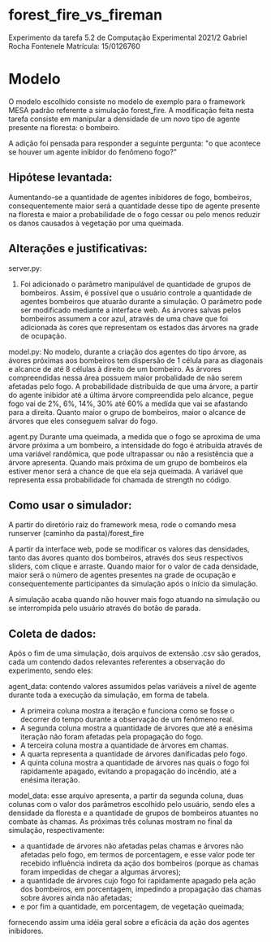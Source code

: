 # forest_fire_vs_fireman
Experimento da tarefa 5.2 de Computação Experimental 2021/2
    Gabriel Rocha Fontenele
    Matrícula: 15/0126760

# Modelo
O modelo escolhido consiste no modelo de exemplo para o framework MESA padrão referente a simulação forest_fire. A modificação feita nesta tarefa consiste em manipular a densidade de um novo tipo de agente presente na floresta: o bombeiro.

A adição foi pensada para responder a seguinte pergunta: "o que acontece se houver um agente inibidor do fenômeno fogo?"

## Hipótese levantada: 
Aumentando-se a quantidade de agentes inibidores de fogo, bombeiros, consequentemente maior será a quantidade desse tipo de agente presente na floresta e maior a probabilidade de o fogo cessar ou pelo menos reduzir os danos causados à vegetação por uma queimada.

## Alterações e justificativas:

server.py: 
1) Foi adicionado o parâmetro manipulável de quantidade de grupos de bombeiros. Assim, é possível que o usuário controle a quantidade de agentes bombeiros que atuarão durante a simulação. O parâmetro pode ser modificado mediante a interface web. As árvores salvas pelos bombeiros assumem a cor azul, através de uma chave que foi adicionada às cores que representam os estados das árvores na grade de ocupação.

model.py: 
No modelo, durante a criação dos agentes do tipo árvore, as ávores próximas aos bombeiros tem dispersão de 1 célula para as diagonais e alcance de até 8 células à direito de um bombeiro. As árvores compreendidas nessa área possuem maior probalidade de não serem afetadas pelo fogo. A probabilidade distribuída de que uma árvore, a partir do agente inibidor até a última árvore compreendida pelo alcance, pegue fogo vai de 2%, 6%, 14%, 30% até 60% a medida que vai se afastando para a direita. Quanto maior o grupo de bombeiros, maior o alcance de árvores que eles conseguem salvar do fogo.

agent.py
Durante uma queimada, a medida que o fogo se aproxima de uma árvore próxima a um bombeiro, a intensidade do fogo é atribuída através de uma variável randômica, que pode ultrapassar ou não a resistência que a árvore apresenta. Quando mais próxima de um grupo de bombeiros ela estiver menor será a chance de que ela seja queimada. A variável que representa essa probabilidade foi chamada de strength no código.

## Como usar o simulador:
A partir do diretório raiz do framework mesa, rode o comando
    mesa runserver \(caminho da pasta\)/forest_fire

A partir da interface web, pode se modificar os valores das densidades, tanto das ávores quanto dos bombeiros, através dos seus respectivos sliders, com clique e arraste. Quando maior for o valor de cada densidade, maior será o número de agentes presentes na grade de ocupação e consequentemente participantes da simulação após o início da simulação.

A simulação acaba quando não houver mais fogo atuando na simulação ou se interrompida pelo usuário através do botão de parada.

## Coleta de dados:
Após o fim de uma simulação, dois arquivos de extensão .csv são gerados, cada um contendo dados relevantes referentes a observação do experimento, sendo eles:

agent_data: contendo valores assumidos pelas variáveis a nível de agente durante toda a execução da simulação, em forma de tabela.
* A primeira coluna mostra a iteração e funciona como se fosse o decorrer do tempo durante a observação de um fenômeno real.
* A segunda coluna mostra a quantidade de árvores que até a enésima iteração não foram afetadas pela propagação do fogo.
* A terceira coluna mostra a quantidade de árvores em chamas. 
* A quarta representa a quantidade de árvores danificadas pelo fogo.
* A quinta coluna mostra a quantidade de árvores nas quais o fogo foi rapidamente apagado, evitando a propagação do incêndio, até a enésima iteração.

model_data: esse arquivo apresenta, a partir da segunda coluna, duas colunas com o valor dos parâmetros escolhido pelo usuário, sendo eles a densidade da floresta e a quantidade de grupos de bombeiros atuantes no combate às chamas. As próximas três colunas mostram no final da simulação, respectivamente:
* a quantidade de árvores não afetadas pelas chamas e árvores não afetadas pelo fogo, em termos de porcentagem, e esse valor pode ter recebido influência indireta da ação dos bombeiros \(porque as chamas foram impedidas de chegar a algumas árvores\);
* a quantidade de árvores cujo fogo foi rapidamente apagado pela ação dos bombeiros, em porcentagem, impedindo a propagação das chamas sobre ávores ainda não afetadas;
* e por fim a quantidade, em porcentagem, de vegetação queimada;

fornecendo assim uma idéia geral sobre a eficácia da ação dos agentes inibidores.
